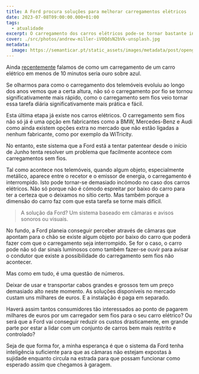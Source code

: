 ```yaml
---
title: A Ford procura soluções para melhorar carregamentos elétricos
date: 2023-07-08T09:00:00.000+01:00
tags:
  - atualidade
excerpt: O carregamento dos carros elétricos pode-se tornar bastante inconveniente. A Ford sabe disso, e está à procura de formas alternativas de o fazer.
cover: ./src/photos/andrew-miller-iV0QdsN2bVk-unsplash.jpg
metadata:
  image: https://semanticar.pt/static_assets/images/metadata/post/opengraph-ford-wireless.jpg
---
```

Ainda [recentemente](/actualidade/carregamento-realmente-rapido-pode-estar-a-chegar-aos-carros-eletricos/) falamos de como um carregamento de um carro elétrico em menos de 10 minutos seria ouro sobre azul.

Se olharmos para como o carregamento dos telemóveis evoluiu ao longo dos anos vemos que a certa altura, não só o carregamento por fio se tornou significativamente mais rápido, como o carregamento sem fios veio tornar essa tarefa diária significativamente mais prática e fácil.

Esta última etapa já existe nos carros elétricos. O carregamento sem fios não só já é uma opção em fabricantes como a BMW, Mercedes-Benz e Audi como ainda existem opções extra no mercado que não estão ligadas a nenhum fabricante, como por exemplo da WiTricity.

No entanto, este sistema que a Ford está a tentar patentear desde o início de Junho tenta resolver um problema que facilmente acontece com carregamentos sem fios.

Tal como acontece nos telemóveis, quando algum objeto, especialmente metálico, aparece entre o recetor e o emissor de energia, o carregamento é interrompido. Isto pode tornar-se demasiado incómodo no caso dos carros elétricos. Não só porque não é cómodo espreitar por baixo do carro para ter a certeza que o deixamos no sítio certo. Mas também porque a dimensão do carro faz com que esta tarefa se torne mais difícil.

> A solução da Ford? Um sistema baseado em câmaras e avisos sonoros ou visuais.

No fundo, a Ford planeia conseguir perceber através de câmaras que apontam para o chão se existe algum objeto por baixo do carro que poderá fazer com que o carregamento seja interrompido. Se for o caso, o carro pode não só dar sinais luminosos como também fazer-se ouvir para avisar o condutor que existe a possibilidade do carregamento sem fios não acontecer.

Mas como em tudo, é uma questão de números.

Deixar de usar e transportar cabos grandes e grossos tem um preço demasiado alto neste momento. As soluções disponíveis no mercado custam uns milhares de euros. E a instalação é paga em separado.

Haverá assim tantos consumidores tão interessados ao ponto de pagarem milhares de euros por um carregador sem fios para o seu carro elétrico? Ou será que a Ford vai conseguir reduzir os custos drasticamente, em grande parte por estar a lidar com um conjunto de carros bem mais restrito e controlado?

Seja de que forma for, a minha esperança é que o sistema da Ford tenha inteligência suficiente para que as câmaras não estejam expostas à sujidade enquanto circula na estrada para que possam funcionar como esperado assim que chegamos à garagem.
